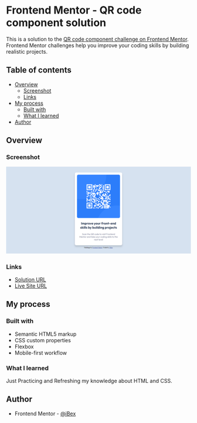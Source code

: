 # Frontend Mentor - QR code component solution

This is a solution to the [QR code component challenge on Frontend Mentor](https://www.frontendmentor.io/challenges/qr-code-component-iux_sIO_H). Frontend Mentor challenges help you improve your coding skills by building realistic projects. 

## Table of contents

- [Overview](#overview)
  - [Screenshot](#screenshot)
  - [Links](#links)
- [My process](#my-process)
  - [Built with](#built-with)
  - [What I learned](#what-i-learned)
- [Author](#author)

## Overview

### Screenshot

![](./images/project-screenshot.png)

### Links

- [Solution URL](https://www.frontendmentor.io/solutions/qr-code-component-solution-0fbRMG3sNn)
- [Live Site URL](https://qr-code-component-fem-challenge-01.netlify.app/)

## My process

### Built with

- Semantic HTML5 markup
- CSS custom properties
- Flexbox
- Mobile-first workflow

### What I learned

Just Practicing and Refreshing my knowledge about HTML and CSS. 

## Author

- Frontend Mentor - [@iBex](https://www.frontendmentor.io/profile/yourusername)